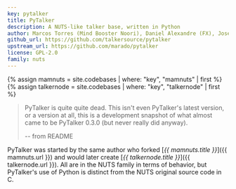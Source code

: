 ```yaml
---
key: pytalker
title: PyTalker
description: A NUTS-like talker base, written in Python
author: Marcos Torres (Mind Booster Noori), Daniel Alexandre (FX), José Martins (Hellraiser), Rich Daley (OwlOfDoom)
github_url: https://github.com/talkersource/pytalker
upstream_url: https://github.com/marado/pytalker
license: GPL-2.0
family: nuts
---
```


{% assign mamnuts = site.codebases | where: "key", "mamnuts" | first %}
{% assign talkernode = site.codebases | where: "key", "talkernode" | first %}

> PyTalker is quite quite dead. This isn't even PyTalker's latest version, or a
> version at all, this is a development snapshot of what almost came to be
> PyTalker 0.3.0 (but never really did anyway).
>
> -- from README

PyTalker was started by the same author who forked [_{{ mamnuts.title }}_]({{ mamnuts.url }}) and
would later create [_{{ talkernode.title }}_]({{ talkernode.url }}). All are in the NUTS family in
terms of behavior, but PyTalker's use of Python is distinct from the NUTS original source code in C.
